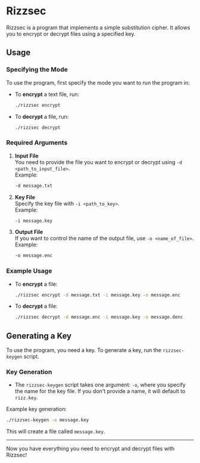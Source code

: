 # Rizzsec

Rizzsec is a program that implements a simple substitution cipher. It allows you to encrypt or decrypt files using a specified key.

## Usage

### Specifying the Mode
To use the program, first specify the mode you want to run the program in:

- To **encrypt** a text file, run:
  ```bash
  ./rizzsec encrypt
  ```
- To **decrypt** a file, run:
  ```bash
  ./rizzsec decrypt
  ```

### Required Arguments

1. **Input File**  
   You need to provide the file you want to encrypt or decrypt using `-d <path_to_input_file>`.  
   Example:
   ```bash
   -d message.txt
   ```

2. **Key File**  
   Specify the key file with `-i <path_to_key>`.  
   Example:
   ```bash
   -i message.key
   ```

3. **Output File**  
   If you want to control the name of the output file, use `-o <name_of_file>`.  
   Example:
   ```bash
   -o message.enc
   ```

### Example Usage

- To **encrypt** a file:
  ```bash
  ./rizzsec encrypt -d message.txt -i message.key -o message.enc
  ```

- To **decrypt** a file:
  ```bash
  ./rizzsec decrypt -d message.enc -i message.key -o message.denc
  ```

## Generating a Key

To use the program, you need a key. To generate a key, run the `rizzsec-keygen` script.

### Key Generation

- The `rizzsec-keygen` script takes one argument: `-o`, where you specify the name for the key file. If you don't provide a name, it will default to `rizz.key`.

Example key generation:
```bash
./rizzsec-keygen -o message.key
```

This will create a file called `message.key`.

---

Now you have everything you need to encrypt and decrypt files with Rizzsec!


